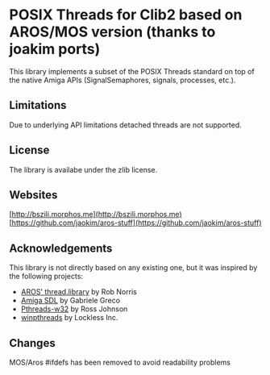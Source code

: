 # POSIX Threads for Clib2 based on AROS/MOS version (thanks to joakim ports)

This library implements a subset of the POSIX Threads standard on top of the native Amiga APIs (SignalSemaphores, signals, processes, etc.). 

## Limitations

Due to underlying API limitations detached threads are not supported. 

## License

The library is availabe under the zlib license.

## Websites
[http://bszili.morphos.me](http://bszili.morphos.me)
[https://github.com/jaokim/aros-stuff](https://github.com/jaokim/aros-stuff)

## Acknowledgements

This library is not directly based on any existing one, but it was inspired by the following projects:

* [AROS' thread.library](http://aros.sourceforge.net/documentation/developers/autodocs/thread.php) by Rob Norris
* [Amiga SDL](http://aminet.net/package/dev/misc/SDL-Amiga) by Gabriele Greco
* [Pthreads-w32](https://sourceware.org/pthreads-win32) by Ross Johnson
* [winpthreads](http://locklessinc.com/articles/pthreads_on_windows) by Lockless Inc.

## Changes
MOS/Aros #ifdefs has been removed to avoid readability problems